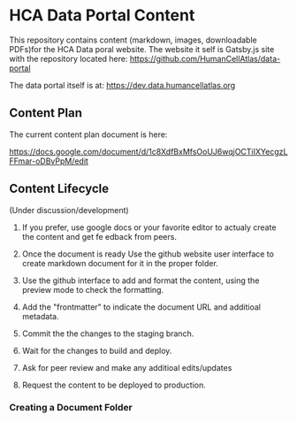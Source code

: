 # HCA Data Portal Content

This repository contains content (markdown, images, downloadable PDFs)for the HCA Data poral website. 
The website it self is Gatsby.js site with the repository located here: https://github.com/HumanCellAtlas/data-portal

The data portal itself is at: https://dev.data.humancellatlas.org



## Content Plan
The current content plan document is here:

https://docs.google.com/document/d/1c8XdfBxMfsOoUJ6wqjOCTiIXYecgzLFFmar-oDBvPpM/edit



## Content Lifecycle

(Under discussion/development) 

1. If you prefer, use google docs or your favorite editor to actualy create the content and get fe edback from peers.

1. Once the document is ready Use the github website user interface to create markdown document for it in the proper folder.

1. Use the github interface to add and format the content, using the preview mode to check the formatting.

1. Add the "frontmatter" to indicate the document URL and additioal metadata.

1. Commit the the changes to the staging branch.

1. Wait for the changes to build and deploy.

1. Ask for peer review and make any additioal edits/updates

1. Request the content to be deployed to production. 

### Creating a Document Folder











